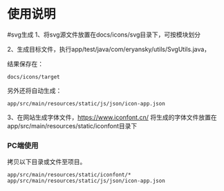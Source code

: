 # 使用说明

#svg生成
1、将svg源文件放置在docs/icons/svg目录下，可按模块划分

2、生成目标文件，执行app/test/java/com/eryansky/utils/SvgUtils.java，

结果保存在：

    docs/icons/target

另外还将自动生成：

    app/src/main/resources/static/js/json/icon-app.json

3、在网站生成字体文件，https://www.iconfont.cn/
将生成的字体文件放置在app/src/main/resources/static/iconfont目录下

### PC端使用


拷贝以下目录或文件至项目。

    app/src/main/resources/static/iconfont/*
    app/src/main/resources/static/js/json/icon-app.json

